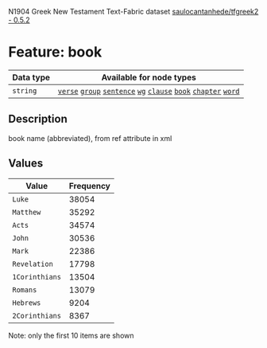 <p>N1904 Greek New Testament Text-Fabric dataset <a href="https://github.com/saulocantanhede/tfgreek2">saulocantanhede/tfgreek2 - 0.5.2</a></p>

<h1>Feature: book</h1>

<table>
<thead>
<tr>
  <th>Data type</th>
  <th>Available for node types</th>
</tr>
</thead>
<tbody>
<tr>
  <td><code>string</code></td>
  <td><A HREF="featurebynodetype.md#verse"><code>verse</code></A> <A HREF="featurebynodetype.md#group"><code>group</code></A> <A HREF="featurebynodetype.md#sentence"><code>sentence</code></A> <A HREF="featurebynodetype.md#wg"><code>wg</code></A> <A HREF="featurebynodetype.md#clause"><code>clause</code></A> <A HREF="featurebynodetype.md#book"><code>book</code></A> <A HREF="featurebynodetype.md#chapter"><code>chapter</code></A> <A HREF="featurebynodetype.md#word"><code>word</code></A></td>
</tr>
</tbody>
</table>

<h2>Description</h2>

<p>book name (abbreviated), from ref attribute in xml</p>

<h2>Values</h2>

<table>
<thead>
<tr>
  <th>Value</th>
  <th>Frequency</th>
</tr>
</thead>
<tbody>
<tr>
  <td><code>Luke</code></td>
  <td>38054</td>
</tr>
<tr>
  <td><code>Matthew</code></td>
  <td>35292</td>
</tr>
<tr>
  <td><code>Acts</code></td>
  <td>34574</td>
</tr>
<tr>
  <td><code>John</code></td>
  <td>30536</td>
</tr>
<tr>
  <td><code>Mark</code></td>
  <td>22386</td>
</tr>
<tr>
  <td><code>Revelation</code></td>
  <td>17798</td>
</tr>
<tr>
  <td><code>1Corinthians</code></td>
  <td>13504</td>
</tr>
<tr>
  <td><code>Romans</code></td>
  <td>13079</td>
</tr>
<tr>
  <td><code>Hebrews</code></td>
  <td>9204</td>
</tr>
<tr>
  <td><code>2Corinthians</code></td>
  <td>8367</td>
</tr>
</tbody>
</table>

<p>Note: only the first 10 items are shown</p>
